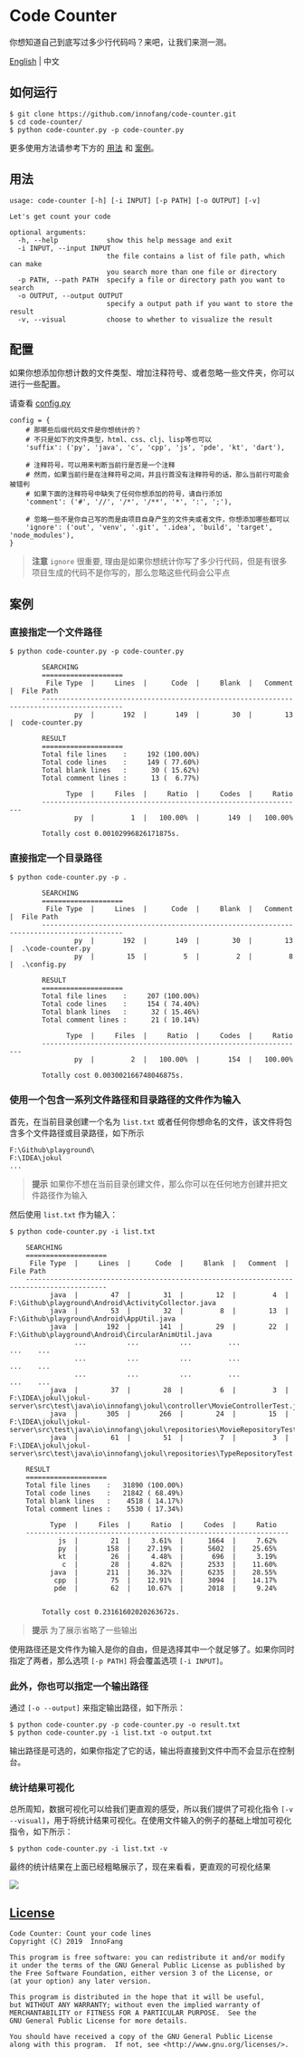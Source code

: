 # Code Counter

你想知道自己到底写过多少行代码吗？来吧，让我们来测一测。

[English](README.md) | 中文

## 如何运行

```shell
$ git clone https://github.com/innofang/code-counter.git
$ cd code-counter/
$ python code-counter.py -p code-counter.py
```

更多使用方法请参考下方的 [用法](#usage) 和 [案例](#example)。 

<h2 id="usage">用法</h2>

```shell 
usage: code-counter [-h] [-i INPUT] [-p PATH] [-o OUTPUT] [-v]

Let's get count your code

optional arguments:
  -h, --help            show this help message and exit
  -i INPUT, --input INPUT
                        the file contains a list of file path, which can make
                        you search more than one file or directory
  -p PATH, --path PATH  specify a file or directory path you want to search
  -o OUTPUT, --output OUTPUT
                        specify a output path if you want to store the result
  -v, --visual          choose to whether to visualize the result

```

## 配置

如果你想添加你想计数的文件类型、增加注释符号、或者忽略一些文件夹，你可以进行一些配置。

请查看 [config.py](config.py)

```
config = {
    # 那哪些后缀代码文件是你想统计的？
    # 不只是如下的文件类型，html、css、clj、lisp等也可以
    'suffix': ('py', 'java', 'c', 'cpp', 'js', 'pde', 'kt', 'dart'),

    # 注释符号，可以用来判断当前行是否是一个注释
    # 然而，如果当前行是在注释符号之间，并且行首没有注释符号的话，那么当前行可能会被错判
    # 如果下面的注释符号中缺失了任何你想添加的符号，请自行添加
    'comment': ('#', '//', '/*', '/**', '*', ':', ';'),

    # 忽略一些不是你自己写的而是由项目自身产生的文件夹或者文件，你想添加哪些都可以
    'ignore': ('out', 'venv', '.git', '.idea', 'build', 'target', 'node_modules'),
}

```

> **注意** `ignore` 很重要, 理由是如果你想统计你写了多少行代码，但是有很多项目生成的代码不是你写的，那么忽略这些代码会公平点

<h2 id="example">案例</h2>

### 直接指定一个文件路径

```shell
$ python code-counter.py -p code-counter.py

        SEARCHING
        ====================
         File Type  |     Lines  |      Code  |     Blank  |   Comment  |  File Path
        ------------------------------------------------------------------------------------------
                py  |       192  |       149  |        30  |        13  |  code-counter.py

        RESULT
        ====================
        Total file lines    :     192 (100.00%)
        Total code lines    :     149 ( 77.60%)
        Total blank lines   :      30 ( 15.62%)
        Total comment lines :      13 (  6.77%)

              Type  |     Files  |     Ratio  |     Codes  |     Ratio
        -----------------------------------------------------------------
                py  |         1  |   100.00%  |       149  |   100.00%

        Totally cost 0.00102996826171875s.

```

### 直接指定一个目录路径

```shell
$ python code-counter.py -p .

        SEARCHING
        ====================
         File Type  |     Lines  |      Code  |     Blank  |   Comment  |  File Path
        ------------------------------------------------------------------------------------------
                py  |       192  |       149  |        30  |        13  |  .\code-counter.py
                py  |        15  |         5  |         2  |         8  |  .\config.py

        RESULT
        ====================
        Total file lines    :     207 (100.00%)
        Total code lines    :     154 ( 74.40%)
        Total blank lines   :      32 ( 15.46%)
        Total comment lines :      21 ( 10.14%)

              Type  |     Files  |     Ratio  |     Codes  |     Ratio
        -----------------------------------------------------------------
                py  |         2  |   100.00%  |       154  |   100.00%

        Totally cost 0.003002166748046875s.

```

### 使用一个包含一系列文件路径和目录路径的文件作为输入

首先，在当前目录创建一个名为 `list.txt` 或者任何你想命名的文件，该文件将包含多个文件路径或目录路径，如下所示

```
F:\Github\playground\
F:\IDEA\jokul
...
```

> **提示** 如果你不想在当前目录创建文件，那么你可以在任何地方创建并把文件路径作为输入

然后使用 `list.txt` 作为输入：

```shell
$ python code-counter.py -i list.txt

	SEARCHING
	====================
	 File Type  |     Lines  |      Code  |     Blank  |   Comment  |  File Path
	------------------------------------------------------------------------------------------
	      java  |        47  |        31  |        12  |         4  |  F:\Github\playground\Android\ActivityCollector.java
	      java  |        53  |        32  |         8  |        13  |  F:\Github\playground\Android\AppUtil.java
	      java  |       192  |       141  |        29  |        22  |  F:\Github\playground\Android\CircularAnimUtil.java
                ...          ...          ...         ...           ...    ...
                ...          ...          ...         ...           ...    ...
                ...          ...          ...         ...           ...    ...
	      java  |        37  |        28  |         6  |         3  |  F:\IDEA\jokul\jokul-server\src\test\java\io\innofang\jokul\controller\MovieControllerTest.java
	      java  |       305  |       266  |        24  |        15  |  F:\IDEA\jokul\jokul-server\src\test\java\io\innofang\jokul\repositories\MovieRepositoryTest.java
	      java  |        61  |        51  |         7  |         3  |  F:\IDEA\jokul\jokul-server\src\test\java\io\innofang\jokul\repositories\TypeRepositoryTest.java

	RESULT
	====================
	Total file lines    :   31890 (100.00%)
	Total code lines    :   21842 ( 68.49%)
	Total blank lines   :    4518 ( 14.17%)
	Total comment lines :    5530 ( 17.34%)

	      Type  |     Files  |     Ratio  |     Codes  |     Ratio
	-----------------------------------------------------------------
	        js  |        21  |     3.61%  |      1664  |     7.62%
	        py  |       158  |    27.19%  |      5602  |    25.65%
	        kt  |        26  |     4.48%  |       696  |     3.19%
	         c  |        28  |     4.82%  |      2533  |    11.60%
	      java  |       211  |    36.32%  |      6235  |    28.55%
	       cpp  |        75  |    12.91%  |      3094  |    14.17%
	       pde  |        62  |    10.67%  |      2018  |     9.24%


        Totally cost 0.23161602020263672s.

```

> **提示** 为了展示省略了一些输出

使用路径还是文件作为输入是你的自由，但是选择其中一个就足够了。如果你同时指定了两者，那么选项 `[-p PATH]` 将会覆盖选项  `[-i INPUT]`。

### 此外，你也可以指定一个输出路径

通过 `[-o --output]` 来指定输出路径，如下所示：

```shell
$ python code-counter.py -p code-counter.py -o result.txt
$ python code-counter.py -i list.txt -o output.txt
```

输出路径是可选的，如果你指定了它的话，输出将直接到文件中而不会显示在控制台。

### 统计结果可视化

总所周知，数据可视化可以给我们更直观的感受，所以我们提供了可视化指令  `[-v --visual]`，用于将统计结果可视化。在使用文件输入的例子的基础上增加可视化指令，如下所示：

```
$ python code-counter.py -i list.txt -v
```

最终的统计结果在上面已经粗略展示了，现在来看看，更直观的可视化结果

![](https://raw.githubusercontent.com/InnoFang/jotter/image-hosting/code-counter/Visualization%20of%20Statistical%20Results.png)

## [License](./LICENSE)

    Code Counter: Count your code lines
    Copyright (C) 2019  InnoFang

    This program is free software: you can redistribute it and/or modify
    it under the terms of the GNU General Public License as published by
    the Free Software Foundation, either version 3 of the License, or
    (at your option) any later version.

    This program is distributed in the hope that it will be useful,
    but WITHOUT ANY WARRANTY; without even the implied warranty of
    MERCHANTABILITY or FITNESS FOR A PARTICULAR PURPOSE.  See the
    GNU General Public License for more details.

    You should have received a copy of the GNU General Public License
    along with this program.  If not, see <http://www.gnu.org/licenses/>.
